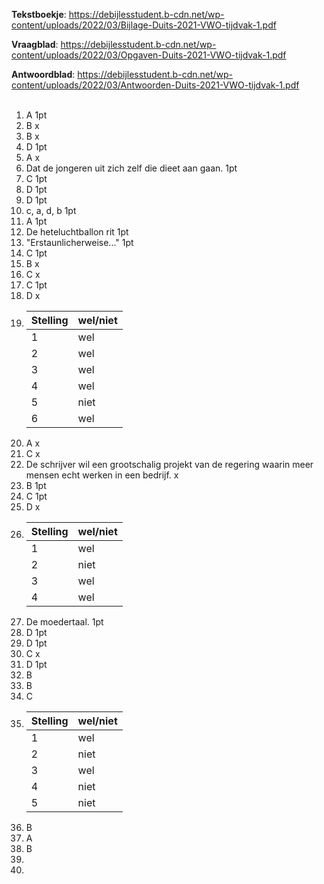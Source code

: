 **Tekstboekje**: https://debijlesstudent.b-cdn.net/wp-content/uploads/2022/03/Bijlage-Duits-2021-VWO-tijdvak-1.pdf </br>

**Vraagblad**: https://debijlesstudent.b-cdn.net/wp-content/uploads/2022/03/Opgaven-Duits-2021-VWO-tijdvak-1.pdf </br>

**Antwoordblad**: https://debijlesstudent.b-cdn.net/wp-content/uploads/2022/03/Antwoorden-Duits-2021-VWO-tijdvak-1.pdf </br></br>

1. A 1pt
2. B x
3. B x
4. D 1pt
5. A x
6. Dat de jongeren uit zich zelf die dieet aan gaan. 1pt
7. C 1pt
8. D 1pt
9. D 1pt
10. c, a, d, b 1pt
11. A 1pt
12. De heteluchtballon rit 1pt
13. "Erstaunlicherweise..." 1pt
14. C 1pt
15. B x
16. C x
17. C  1pt
18. D x
19. 
    | Stelling      | wel/niet |
    | ----------- | ----------- |
    |   1         | wel         |
    |   2         | wel         |
    |   3         | wel         |
    |   4         | wel         |
    |   5         | niet        |
    |   6         | wel         | 3pt </br>
20. A x
21. C x
22. De schrijver wil een grootschalig projekt van de regering waarin meer mensen echt werken in een bedrijf. x
23. B 1pt
24. C 1pt
25. D x
26. 
    | Stelling    | wel/niet    |
    | ----------- | ----------- |
    |   1         | wel         | x
    |   2         | niet        |
    |   3         | wel         |
    |   4         | wel         | 1pt </br>
27. De moedertaal. 1pt
28. D 1pt
29. D 1pt
30. C x
31. D 1pt
32. B
33. B
34. C
35. 
    | Stelling    | wel/niet    |
    | ----------- | ----------- |
    |   1         | wel         | 
    |   2         | niet        |
    |   3         | wel         |
    |   4         | niet        | 
    |   5         | niet        | </br>
36. B
37. A
38. B
39. 
40. 